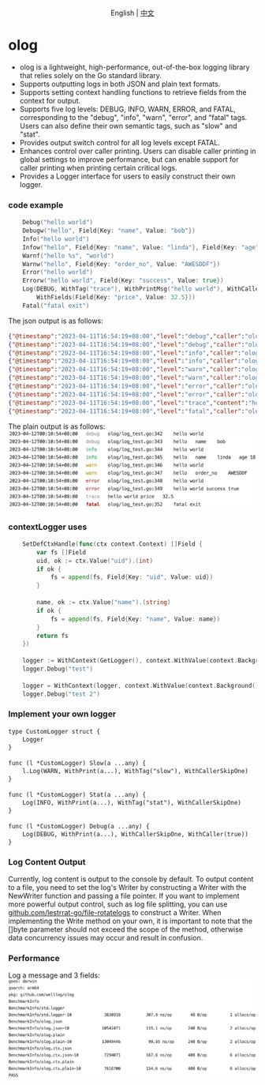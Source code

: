 <p align="center">
    <br> English | <a href="README-CN.md">中文</a>
</p>

# olog
* olog is a lightweight, high-performance, out-of-the-box logging library that relies solely on the Go standard library.
* Supports outputting logs in both JSON and plain text formats.
* Supports setting context handling functions to retrieve fields from the context for output.
* Supports five log levels: DEBUG, INFO, WARN, ERROR, and FATAL, corresponding to the "debug", "info", "warn", "error", and "fatal" tags. Users can also define their own semantic tags, such as "slow" and "stat".
* Provides output switch control for all log levels except FATAL.
* Enhances control over caller printing. Users can disable caller printing in global settings to improve performance, but can enable support for caller printing when printing certain critical logs.
* Provides a Logger interface for users to easily construct their own logger.

### code example
```go
    Debug("hello world")
    Debugw("hello", Field{Key: "name", Value: "bob"})
    Info("hello world")
    Infow("hello", Field{Key: "name", Value: "linda"}, Field{Key: "age", Value: 18})
    Warnf("hello %s", "world")
    Warnw("hello", Field{Key: "order_no", Value: "AWESDDF"})
    Error("hello world")
    Errorw("hello world", Field{Key: "success", Value: true})
    Log(DEBUG, WithTag("trace"), WithPrintMsg("hello world"), WithCaller(false),
        WithFields(Field{Key: "price", Value: 32.5}))
    Fatal("fatal exit")
```
The json output is as follows:
```json
{"@timestamp":"2023-04-11T16:54:19+08:00","level":"debug","caller":"olog/log_test.go:501","content":"hello world"}
{"@timestamp":"2023-04-11T16:54:19+08:00","level":"debug","caller":"olog/log_test.go:502","content":"hello","name":"bob"}
{"@timestamp":"2023-04-11T16:54:19+08:00","level":"info","caller":"olog/log_test.go:503","content":"hello world"}
{"@timestamp":"2023-04-11T16:54:19+08:00","level":"info","caller":"olog/log_test.go:504","content":"hello","name":"linda","age":18}
{"@timestamp":"2023-04-11T16:54:19+08:00","level":"warn","caller":"olog/log_test.go:505","content":"hello world"}
{"@timestamp":"2023-04-11T16:54:19+08:00","level":"warn","caller":"olog/log_test.go:506","content":"hello","order_no":"AWESDDF"}
{"@timestamp":"2023-04-11T16:54:19+08:00","level":"error","caller":"olog/log_test.go:507","content":"hello world"}
{"@timestamp":"2023-04-11T16:54:19+08:00","level":"error","caller":"olog/log_test.go:508","content":"hello world","success":true}
{"@timestamp":"2023-04-11T16:54:19+08:00","level":"trace","content":"hello world","price":32.5}
{"@timestamp":"2023-04-11T16:54:19+08:00","level":"fatal","caller":"olog/log_test.go:511","content":"fatal exit"}
```
The plain output is as follows:
![plain](plain.webp)

### contextLogger uses
```go
    SetDefCtxHandle(func(ctx context.Context) []Field {
		var fs []Field
		uid, ok := ctx.Value("uid").(int)
		if ok {
			fs = append(fs, Field{Key: "uid", Value: uid})
		}

		name, ok := ctx.Value("name").(string)
		if ok {
			fs = append(fs, Field{Key: "name", Value: name})
		}
		return fs
	})

    logger := WithContext(GetLogger(), context.WithValue(context.Background(), "uid", 3))
	logger.Debug("test")
	
	logger = WithContext(logger, context.WithValue(context.Background(), "name", "bob"))
	logger.Debug("test 2")
```

### Implement your own logger
```
type CustomLogger struct {
	Logger
}

func (l *CustomLogger) Slow(a ...any) {
	l.Log(WARN, WithPrint(a...), WithTag("slow"), WithCallerSkipOne)
}

func (l *CustomLogger) Stat(a ...any) {
	Log(INFO, WithPrint(a...), WithTag("stat"), WithCallerSkipOne)
}

func (l *CustomLogger) Debug(a ...any) {
	Log(DEBUG, WithPrint(a...), WithCallerSkipOne, WithCaller(true))
}
```

### Log Content Output
Currently, log content is output to the console by default. 
To output content to a file, you need to set the log's Writer by constructing a Writer with the NewWriter function and passing a file pointer.
If you want to implement more powerful output control, such as log file splitting, you can use [github.com/lestrrat-go/file-rotatelogs](https://github.com/lestrrat-go/file-rotatelogs) to construct a Writer.
When implementing the Write method on your own, it is important to note that the []byte parameter should not exceed the scope of the method, otherwise data concurrency issues may occur and result in confusion.

### Performance
Log a message and 3 fields:
![bench](bench.webp)
